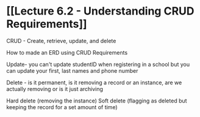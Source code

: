 # [[Lecture 6.2 - Understanding CRUD Requirements]]

CRUD - Create, retrieve, update, and delete

How to made an ERD using CRUD Requirements

Update- you can't update studentID when registering in a school but you can update your first, last names and phone number

Delete - is it permanent, is it removing a record or an instance, are we actually removing or is it just archiving

Hard delete (removing the instance)
Soft delete (flagging as deleted but keeping the record for a set amount of time)

